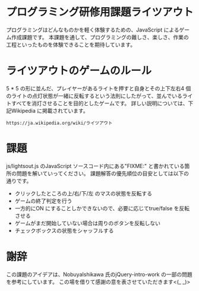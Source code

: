 # プログラミング研修用課題ライツアウト
プログラミングはどんなものかを軽く体験するための、JavaScript によるゲーム作成課題です。
本課題を通して、プログラミングの難しさ、楽しさ、作業の工程といったものを体験できることを期待しています。

# ライツアウトのゲームのルール
5 * 5 の形に並んだ、プレイヤーがあるライトを押すと自身とその上下左右4 個のライトの点灯状態が一緒に反転するという法則にしたがって、並んでいるライトすべてを消灯させることを目的としたゲームです。
詳しい説明については、下記Wikipedia に掲載されています。
``` Wikipedia:ライツアウト
https://ja.wikipedia.org/wiki/ライツアウト
```

# 課題
js/lightsout.js のJavaScript ソースコード内にある"FIXME:" と書かれている箇所の問題を解いていってください。
課題解答の優先順位の目安としては以下の通りです。

- クリックしたところの上/右/下/左 のマスの状態を反転する
- ゲームの終了判定を行う
- 一方的にON にすることしかできないので、必要に応じてtrue/false を反転させる
- ゲームがまだ開始していない場合は周りのボタンを反転しない
- チェックボックスの状態をシャッフルする

# 謝辞
この課題のアイデアは、NobuyaIshikawa 氏のjQuery-intro-work の一部の問題を参考にしています。
この場を借りて感謝の意を表させていただきます<(_ _)>

